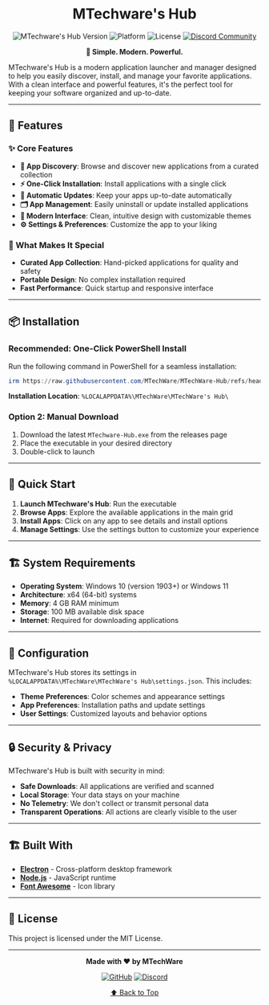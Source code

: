 # <div align="center">MTechware's Hub</div>

<div align="center">

![MTechware's Hub Version](https://img.shields.io/badge/MTechware's_Hub-v0.0.1-orange?style=for-the-badge&logo=windows&logoColor=white)
![Platform](https://img.shields.io/badge/Platform-Windows_11-blue?style=for-the-badge&logo=windows)
![License](https://img.shields.io/badge/License-MIT-green?style=for-the-badge)
[![Discord Community](https://img.shields.io/badge/💬_Join-Discord-7289DA?style=for-the-badge&logo=discord)](https://discord.gg/GSTEfkxhmD)

**🚀 Simple. Modern. Powerful.**

</div>

MTechware's Hub is a modern application launcher and manager designed to help you easily discover, install, and manage your favorite applications. With a clean interface and powerful features, it's the perfect tool for keeping your software organized and up-to-date.

---

## 🚀 Features

### ✨ Core Features

- **📱 App Discovery**: Browse and discover new applications from a curated collection
- **⚡ One-Click Installation**: Install applications with a single click
- **🔄 Automatic Updates**: Keep your apps up-to-date automatically
- **🗂️ App Management**: Easily uninstall or update installed applications
- **🎨 Modern Interface**: Clean, intuitive design with customizable themes
- **⚙️ Settings & Preferences**: Customize the app to your liking

### 🎯 What Makes It Special

- **Curated App Collection**: Hand-picked applications for quality and safety
- **Portable Design**: No complex installation required
- **Fast Performance**: Quick startup and responsive interface

---

## 📦 Installation

### Recommended: One-Click PowerShell Install
Run the following command in PowerShell for a seamless installation:
```powershell
irm https://raw.githubusercontent.com/MTechWare/MTechWare-Hub/refs/heads/main/MTechware_Hub_Installer.ps1 | iex
```

**Installation Location**: `%LOCALAPPDATA%\MTechWare\MTechWare's Hub\`

### Option 2: Manual Download
1. Download the latest `MTechware-Hub.exe` from the releases page
2. Place the executable in your desired directory
3. Double-click to launch

---

## 🎯 Quick Start

1. **Launch MTechware's Hub**: Run the executable
2. **Browse Apps**: Explore the available applications in the main grid
3. **Install Apps**: Click on any app to see details and install options
4. **Manage Settings**: Use the settings button to customize your experience

---

## 🏗️ System Requirements

- **Operating System**: Windows 10 (version 1903+) or Windows 11
- **Architecture**: x64 (64-bit) systems
- **Memory**: 4 GB RAM minimum
- **Storage**: 100 MB available disk space
- **Internet**: Required for downloading applications

---

## 🔧 Configuration

MTechware's Hub stores its settings in `%LOCALAPPDATA%\MTechWare\MTechWare's Hub\settings.json`. This includes:

- **Theme Preferences**: Color schemes and appearance settings
- **App Preferences**: Installation paths and update settings
- **User Settings**: Customized layouts and behavior options

---

## 🔒 Security & Privacy

MTechware's Hub is built with security in mind:

- **Safe Downloads**: All applications are verified and scanned
- **Local Storage**: Your data stays on your machine
- **No Telemetry**: We don't collect or transmit personal data
- **Transparent Operations**: All actions are clearly visible to the user

---

## 🏗 Built With

- **[Electron](https://electronjs.org/)** - Cross-platform desktop framework
- **[Node.js](https://nodejs.org/)** - JavaScript runtime
- **[Font Awesome](https://fontawesome.com/)** - Icon library

---

## 📄 License

This project is licensed under the MIT License.

---

<div align="center">

**Made with ❤️ by MTechWare**

[![GitHub](https://img.shields.io/badge/GitHub-MTechWare-181717?style=flat&logo=github)](https://github.com/MTechWare)
[![Discord](https://img.shields.io/badge/Discord-Community-7289DA?style=flat&logo=discord)](https://discord.gg/GSTEfkxhmD)

[⬆ Back to Top](#div-aligncentermtechwares-hub)

</div>
